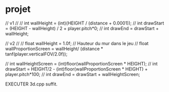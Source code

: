 # projet
 
// v1 //
// int wallHeight = (int)(HEIGHT / (distance + 0.0001));
// int drawStart = (HEIGHT - wallHeight) / 2 + player.pitch*0;
// int drawEnd = drawStart + wallHeight;

// v2 //
// float wallHeight =  1.0f;    // Hauteur du mur dans le jeu
// float wallProportionScreen = wallHeight/ (distance * tanf(player.verticalFOV/2.0f));

// int wallHeightScreen = (int)floor(wallProportionScreen * HEIGHT);
// int drawStart = HEIGHT/2 - (int)floor(wallProportionScreen * HEIGHT) + player.pitch*100;
// int drawEnd = drawStart + wallHeightScreen;

EXECUTER 3d.cpp suffit.
